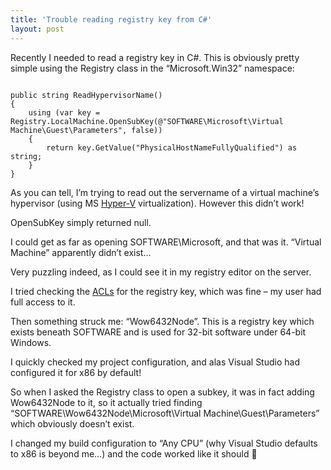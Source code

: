 ```yaml
---
title: 'Trouble reading registry key from C#'
layout: post
---
```


Recently I needed to read a registry key in C#. This is obviously pretty simple using the Registry class in the “Microsoft.Win32” namespace:

```

public string ReadHypervisorName()
{
	using (var key = Registry.LocalMachine.OpenSubKey(@"SOFTWARE\Microsoft\Virtual Machine\Guest\Parameters", false))
	{
		return key.GetValue("PhysicalHostNameFullyQualified") as string;
	}
}
```

As you can tell, I’m trying to read out the servername of a virtual machine’s hypervisor (using MS [Hyper-V](http://www.wikipedia.org/search-redirect.php?language=en&go=Go&search=Hyper-V) virtualization). However this didn’t work!

OpenSubKey simply returned null.

I could get as far as opening SOFTWARE\\Microsoft, and that was it. “Virtual Machine” apparently didn’t exist…

Very puzzling indeed, as I could see it in my registry editor on the server.

I tried checking the [ACLs](http://www.wikipedia.org/search-redirect.php?language=en&go=Go&search=Access_control_list) for the registry key, which was fine – my user had full access to it.

Then something struck me: “Wow6432Node”. This is a registry key which exists beneath SOFTWARE and is used for 32-bit software under 64-bit Windows.

I quickly checked my project configuration, and alas Visual Studio had configured it for x86 by default!

So when I asked the Registry class to open a subkey, it was in fact adding Wow6432Node to it, so it actually tried finding “SOFTWARE\\Wow6432Node\\Microsoft\\Virtual Machine\\Guest\\Parameters” which obviously doesn’t exist.

I changed my build configuration to “Any CPU” (why Visual Studio defaults to x86 is beyond me…) and the code worked like it should 🙂